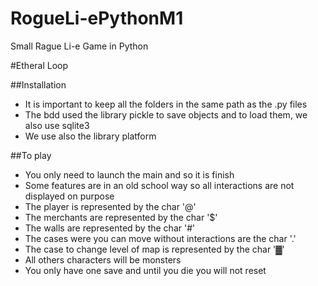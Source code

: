 # RogueLi-ePythonM1
Small Rague Li-e Game in Python

#Etheral Loop

##Installation
* It is important to keep all the folders in the same path as the .py files
* The bdd used the library pickle to save objects and to load them, we also use sqlite3
* We use also the library platform


##To play
* You only need to launch the main and so it is finish
* Some features are in an old school way so all interactions are not displayed on purpose
* The player is represented by the char '@'
* The merchants are represented by the char '$'
* The walls are represented by the char '#'
* The cases were you can move without interactions are the char '.'
* The case to change level of map is represented by the char '▓'
* All others characters will be monsters
* You only have one save and until you die you will not reset

